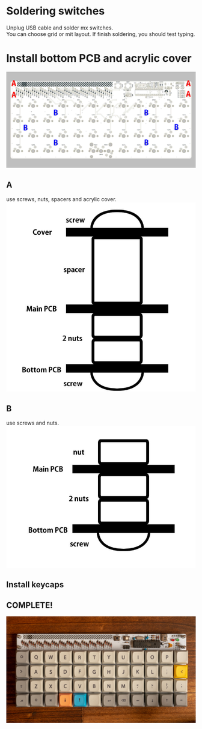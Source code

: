 # Soldering switches

Unplug USB cable and solder mx switches.   
You can choose grid or mit layout.
If finish soldering, you should test typing.

# Install bottom PCB and acrylic cover

![hole](./img/assembly/plaid_pcb_top_screw.jpg)

## A
use screws, nuts, spacers and acrylic cover.
![screwA](./img/assembly/screw_a.jpg)

## B
use screws and nuts.
![screwB](./img/assembly/screw_b.jpg)

## Install keycaps

## COMPLETE!
![plaid](./img/plaid.jpg)